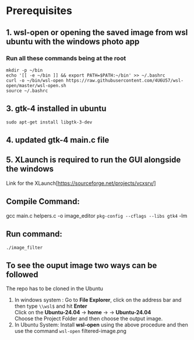 # Prerequisites
## 1. wsl-open or opening the saved image from wsl ubuntu with the windows photo app
### Run all these commands being at the root
`mkdir -p ~/bin` <br>
`echo '[[ -e ~/bin ]] && export PATH=$PATH:~/bin' >> ~/.bashrc`<br>
`curl -o ~/bin/wsl-open https://raw.githubusercontent.com/4U6U57/wsl-open/master/wsl-open.sh`<br>
`source ~/.bashrc`<br>

## 3. gtk-4 installed in ubuntu
`sudo apt-get install libgtk-3-dev
`
## 4. updated gtk-4 main.c file 
## 5. XLaunch is required to run the GUI alongside the windows
Link for the XLaunch[https://sourceforge.net/projects/vcxsrv/]

## Compile Command: 

gcc main.c helpers.c -o image_editor `pkg-config --cflags --libs gtk4` -lm

## Run command:

 `./image_filter`

 ## To see the ouput image two ways can be followed
 The repo has to be cloned in the Ubuntu 
 1. In windows system :
    Go to <b>File Explorer</b>, click on the address bar and then type `\\wsl$` and hit <b>Enter</b><br>
    Click on the <b>Ubuntu-24.04</b> -> <b>home</b> -> <b><Your username></b> -> <b>Ubuntu-24.04</b> <br>
    Choose the Project Folder and then choose the output image.
 2. In Ubuntu System:
    Install <b>wsl-open</b> using the above procedure and then use the command `wsl-open` filtered-image.png
